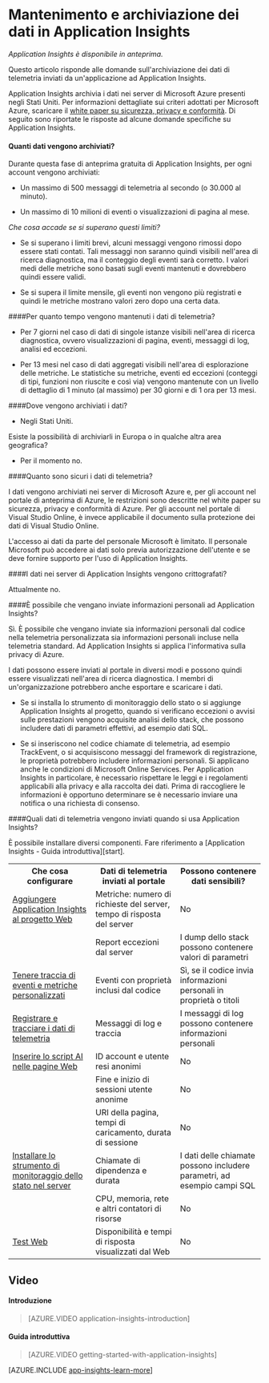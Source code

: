<properties title="Data retention and storage in Application Insights" pageTitle="Mantenimento e archiviazione dei dati in Application Insights" description="Informativa sulla privacy e sui criteri di mantenimento dei dati" metaKeywords="analytics monitoring application insights" authors="awills"  manager="kamrani" />

<tags ms.service="application-insights" ms.workload="tbd" ms.tgt_pltfrm="ibiza" ms.devlang="na" ms.topic="article" ms.date="2014-11-14" ms.author="awills" />

# Mantenimento e archiviazione dei dati in Application Insights 

*Application Insights è disponibile in anteprima.*


Questo articolo risponde alle domande sull'archiviazione dei dati di telemetria inviati da un'applicazione ad Application Insights.

Application Insights archivia i dati nei server di Microsoft Azure presenti negli Stati Uniti. Per informazioni dettagliate sui criteri adottati per Microsoft Azure, scaricare il [white paper su sicurezza, privacy e conformità](http://go.microsoft.com/fwlink/?LinkId=392408). Di seguito sono riportate le risposte ad alcune domande specifiche su Application Insights. 

#### Quanti dati vengono archiviati? 

Durante questa fase di anteprima gratuita di Application Insights, per ogni account vengono archiviati: 

* Un massimo di 500 messaggi di telemetria al secondo (o 30.000 al minuto). 

* Un massimo di 10 milioni di eventi o visualizzazioni di pagina al mese. 

*Che cosa accade se si superano questi limiti?* 

* Se si superano i limiti brevi, alcuni messaggi vengono rimossi dopo essere stati contati. Tali messaggi non saranno quindi visibili nell'area di ricerca diagnostica, ma il conteggio degli eventi sarà corretto. I valori medi delle metriche sono basati sugli eventi mantenuti e dovrebbero quindi essere validi. 

* Se si supera il limite mensile, gli eventi non vengono più registrati e quindi le metriche mostrano valori zero dopo una certa data. 

####Per quanto tempo vengono mantenuti i dati di telemetria? 

* Per 7 giorni nel caso di dati di singole istanze visibili nell'area di ricerca diagnostica, ovvero visualizzazioni di pagina, eventi, messaggi di log, analisi ed eccezioni. 

* Per 13 mesi nel caso di dati aggregati visibili nell'area di esplorazione delle metriche. Le statistiche su metriche, eventi ed eccezioni (conteggi di tipi, funzioni non riuscite e così via) vengono mantenute con un livello di dettaglio di 1 minuto (al massimo) per 30 giorni e di 1 ora per 13 mesi. 

####Dove vengono archiviati i dati? 

* Negli Stati Uniti. 

Esiste la possibilità di archiviarli in Europa o in qualche altra area geografica? 

* Per il momento no. 

####Quanto sono sicuri i dati di telemetria? 

I dati vengono archiviati nei server di Microsoft Azure e, per gli account nel portale di anteprima di Azure, le restrizioni sono descritte nel white paper su sicurezza, privacy e conformità di Azure. Per gli account nel portale di Visual Studio Online, è invece applicabile il documento sulla protezione dei dati di Visual Studio Online. 

L'accesso ai dati da parte del personale Microsoft è limitato. Il personale Microsoft può accedere ai dati solo previa autorizzazione dell'utente e se deve fornire supporto per l'uso di Application Insights. 

####I dati nei server di Application Insights vengono crittografati? 

Attualmente no. 

####È possibile che vengano inviate informazioni personali ad Application Insights? 

Sì. È possibile che vengano inviate sia informazioni personali dal codice nella telemetria personalizzata sia informazioni personali incluse nella telemetria standard. Ad Application Insights si applica l'informativa sulla privacy di Azure. 

I dati possono essere inviati al portale in diversi modi e possono quindi essere visualizzati nell'area di ricerca diagnostica. I membri di un'organizzazione potrebbero anche esportare e scaricare i dati. 

* Se si installa lo strumento di monitoraggio dello stato o si aggiunge Application Insights al progetto, quando si verificano eccezioni o avvisi sulle prestazioni vengono acquisite analisi dello stack, che possono includere dati di parametri effettivi, ad esempio dati SQL. 

* Se si inseriscono nel codice chiamate di telemetria, ad esempio TrackEvent, o si acquisiscono messaggi del framework di registrazione, le proprietà potrebbero includere informazioni personali. Si applicano anche le condizioni di Microsoft Online Services. Per Application Insights in particolare, è necessario rispettare le leggi e i regolamenti applicabili alla privacy e alla raccolta dei dati. Prima di raccogliere le informazioni è opportuno determinare se è necessario inviare una notifica o una richiesta di consenso. 


####Quali dati di telemetria vengono inviati quando si usa Application Insights? 

È possibile installare diversi componenti. Fare riferimento a [Application Insights - Guida introduttiva][start]. 

<table>
<tr><th>Che cosa configurare</th><th>Dati di telemetria inviati al portale</th><th>Possono contenere dati sensibili?</th></tr>
<tr><td><a href="../app-insights-start-monitoring-app-health-usage/">Aggiungere Application Insights al progetto Web</a></td>
  <td>Metriche: numero di richieste del server, tempo di risposta del server</td>
  <td>No</td></tr>
<tr><td></td>
  <td>Report eccezioni dal server</td><td>I dump dello stack possono contenere valori di parametri</td></tr>
<tr><td><a href="../app-insights-web-track-usage-custom-events-metrics/">Tenere traccia di eventi e metriche personalizzati</a></td>
  <td>Eventi con proprietà inclusi dal codice</td>
  <td>Sì, se il codice invia informazioni personali in proprietà o titoli</td></tr>
<tr><td><a href="../app-insights-search-diagnostic-logs/#trace">Registrare e tracciare i dati di telemetria</a></td><td>Messaggi di log e traccia</td><td>I messaggi di log possono contenere informazioni personali</td></tr>
<tr><td><a href="../app-insights-web-track-usage/">Inserire lo script AI nelle pagine Web</a></td>
  <td>ID account e utente resi anonimi</td><td>No</td></tr>
<tr><td></td><td>Fine e inizio di sessioni utente anonime</td><td>No</td></tr>
<tr><td></td><td>URI della pagina, tempi di caricamento, durata di sessione</td><td>No</td></tr>
<tr><td><a href="../app-insights-monitor-performance-live-website-now/">Installare lo strumento di monitoraggio dello stato nel server</a></td>
  <td>Chiamate di dipendenza e durata</td>
  <td>I dati delle chiamate possono includere parametri, ad esempio campi SQL</td></tr>
<tr><td></td><td>CPU, memoria, rete e altri contatori di risorse</td><td>No</td></tr>
<tr><td><a href="../app-insights-monitor-web-app-availability/">Test Web</a></td><td>Disponibilità e tempi di risposta visualizzati dal Web</td><td>No</td></tr>
</table>

## <a name="video"></a>Video

#### Introduzione

> [AZURE.VIDEO application-insights-introduction]

#### Guida introduttiva

> [AZURE.VIDEO getting-started-with-application-insights]




[AZURE.INCLUDE [app-insights-learn-more](../../includes/app-insights-learn-more.md)]



<!--HONumber=35.2-->
 